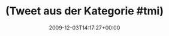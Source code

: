 ---
retweeted: false
source: <a href="http://twitter.com" rel="nofollow">Twitter Web Client</a>
entities:
  hashtags:
  - text: tmi
    indices:
    - '25'
    - '29'
  symbols: []
  user_mentions: []
  urls: []
display_text_range:
- '0'
- '30'
favorite_count: '0'
id_str: '6304222829'
truncated: false
retweet_count: '0'
id: '6304222829'
created_at: Thu Dec 03 14:17:27 +0000 2009
favorited: false
full_text: "(Tweet aus der Kategorie #tmi)"
lang: de
tags:
- tmi
- pesos:twitter
date: '2009-12-03T14:17:27+00:00'
src: https://twitter.com/bascht/status/6304222829
original_url: https://twitter.com/bascht/status/6304222829
type: twitter_tweet
text: "(Tweet aus der Kategorie #tmi)"
title: "(Tweet aus der Kategorie #tmi)"

---